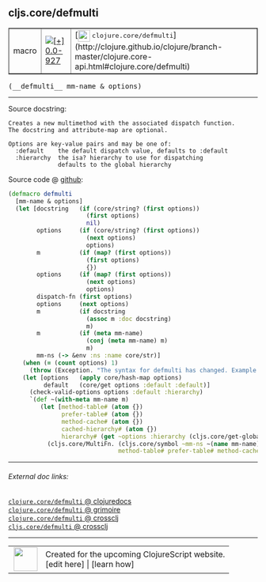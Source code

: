 ## cljs.core/defmulti



 <table border="1">
<tr>
<td>macro</td>
<td><a href="https://github.com/cljsinfo/cljs-api-docs/tree/0.0-927"><img valign="middle" alt="[+] 0.0-927" title="Added in 0.0-927" src="https://img.shields.io/badge/+-0.0--927-lightgrey.svg"></a> </td>
<td>
[<img height="24px" valign="middle" src="http://i.imgur.com/1GjPKvB.png"> <samp>clojure.core/defmulti</samp>](http://clojure.github.io/clojure/branch-master/clojure.core-api.html#clojure.core/defmulti)
</td>
</tr>
</table>


 <samp>
(__defmulti__ mm-name & options)<br>
</samp>

---





Source docstring:

```
Creates a new multimethod with the associated dispatch function.
The docstring and attribute-map are optional.

Options are key-value pairs and may be one of:
  :default    the default dispatch value, defaults to :default
  :hierarchy  the isa? hierarchy to use for dispatching
              defaults to the global hierarchy
```


Source code @ [github](https://github.com/clojure/clojurescript/blob/r2644/src/clj/cljs/core.clj#L1545-L1587):

```clj
(defmacro defmulti
  [mm-name & options]
  (let [docstring   (if (core/string? (first options))
                      (first options)
                      nil)
        options     (if (core/string? (first options))
                      (next options)
                      options)
        m           (if (map? (first options))
                      (first options)
                      {})
        options     (if (map? (first options))
                      (next options)
                      options)
        dispatch-fn (first options)
        options     (next options)
        m           (if docstring
                      (assoc m :doc docstring)
                      m)
        m           (if (meta mm-name)
                      (conj (meta mm-name) m)
                      m)
        mm-ns (-> &env :ns :name core/str)] 
    (when (= (count options) 1)
      (throw (Exception. "The syntax for defmulti has changed. Example: (defmulti name dispatch-fn :default dispatch-value)")))
    (let [options   (apply core/hash-map options)
          default   (core/get options :default :default)]
      (check-valid-options options :default :hierarchy)
      `(def ~(with-meta mm-name m)
         (let [method-table# (atom {})
               prefer-table# (atom {})
               method-cache# (atom {})
               cached-hierarchy# (atom {})
               hierarchy# (get ~options :hierarchy (cljs.core/get-global-hierarchy))]
           (cljs.core/MultiFn. (cljs.core/symbol ~mm-ns ~(name mm-name)) ~dispatch-fn ~default hierarchy#
                               method-table# prefer-table# method-cache# cached-hierarchy#))))))
```

<!--
Repo - tag - source tree - lines:

 <pre>
clojurescript @ r2644
└── src
    └── clj
        └── cljs
            └── <ins>[core.clj:1545-1587](https://github.com/clojure/clojurescript/blob/r2644/src/clj/cljs/core.clj#L1545-L1587)</ins>
</pre>

-->

---



###### External doc links:

[`clojure.core/defmulti` @ clojuredocs](http://clojuredocs.org/clojure.core/defmulti)<br>
[`clojure.core/defmulti` @ grimoire](http://conj.io/store/v1/org.clojure/clojure/1.7.0-beta3/clj/clojure.core/defmulti/)<br>
[`clojure.core/defmulti` @ crossclj](http://crossclj.info/fun/clojure.core/defmulti.html)<br>
[`cljs.core/defmulti` @ crossclj](http://crossclj.info/fun/cljs.core/defmulti.html)<br>

---

 <table>
<tr><td>
<img valign="middle" align="right" width="48px" src="http://i.imgur.com/Hi20huC.png">
</td><td>
Created for the upcoming ClojureScript website.<br>
[edit here] | [learn how]
</td></tr></table>

[edit here]:https://github.com/cljsinfo/cljs-api-docs/blob/master/cljsdoc/cljs.core/defmulti.cljsdoc
[learn how]:https://github.com/cljsinfo/cljs-api-docs/wiki/cljsdoc-files

<!--

This information was too distracting to show to readers, but I'll leave it
commented here since it is helpful to:

- pretty-print the data used to generate this document
- and show how to retrieve that data



The API data for this symbol:

```clj
{:ns "cljs.core",
 :name "defmulti",
 :signature ["[mm-name & options]"],
 :history [["+" "0.0-927"]],
 :type "macro",
 :full-name-encode "cljs.core/defmulti",
 :source {:code "(defmacro defmulti\n  [mm-name & options]\n  (let [docstring   (if (core/string? (first options))\n                      (first options)\n                      nil)\n        options     (if (core/string? (first options))\n                      (next options)\n                      options)\n        m           (if (map? (first options))\n                      (first options)\n                      {})\n        options     (if (map? (first options))\n                      (next options)\n                      options)\n        dispatch-fn (first options)\n        options     (next options)\n        m           (if docstring\n                      (assoc m :doc docstring)\n                      m)\n        m           (if (meta mm-name)\n                      (conj (meta mm-name) m)\n                      m)\n        mm-ns (-> &env :ns :name core/str)] \n    (when (= (count options) 1)\n      (throw (Exception. \"The syntax for defmulti has changed. Example: (defmulti name dispatch-fn :default dispatch-value)\")))\n    (let [options   (apply core/hash-map options)\n          default   (core/get options :default :default)]\n      (check-valid-options options :default :hierarchy)\n      `(def ~(with-meta mm-name m)\n         (let [method-table# (atom {})\n               prefer-table# (atom {})\n               method-cache# (atom {})\n               cached-hierarchy# (atom {})\n               hierarchy# (get ~options :hierarchy (cljs.core/get-global-hierarchy))]\n           (cljs.core/MultiFn. (cljs.core/symbol ~mm-ns ~(name mm-name)) ~dispatch-fn ~default hierarchy#\n                               method-table# prefer-table# method-cache# cached-hierarchy#))))))",
          :title "Source code",
          :repo "clojurescript",
          :tag "r2644",
          :filename "src/clj/cljs/core.clj",
          :lines [1545 1587]},
 :full-name "cljs.core/defmulti",
 :clj-symbol "clojure.core/defmulti",
 :docstring "Creates a new multimethod with the associated dispatch function.\nThe docstring and attribute-map are optional.\n\nOptions are key-value pairs and may be one of:\n  :default    the default dispatch value, defaults to :default\n  :hierarchy  the isa? hierarchy to use for dispatching\n              defaults to the global hierarchy"}

```

Retrieve the API data for this symbol:

```clj
;; from Clojure REPL
(require '[clojure.edn :as edn])
(-> (slurp "https://raw.githubusercontent.com/cljsinfo/cljs-api-docs/catalog/cljs-api.edn")
    (edn/read-string)
    (get-in [:symbols "cljs.core/defmulti"]))
```

-->
